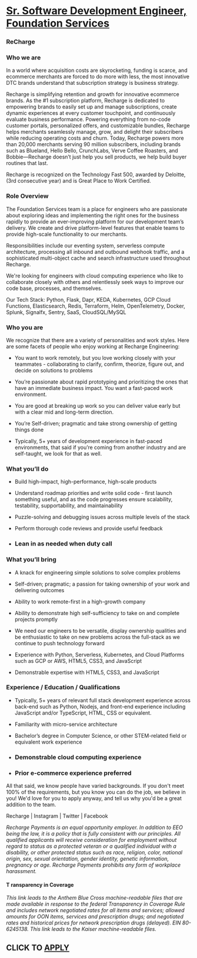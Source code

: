 # [Sr. Software Development Engineer, Foundation Services](https://www.remotewlb.com/apply/sr-software-development-engineer-foundation-services-69871)  
### ReCharge  
####  

### Who we are

In a world where acquisition costs are skyrocketing, funding is scarce, and ecommerce merchants are forced to do more with less, the most innovative DTC brands understand that subscription strategy is business strategy.

Recharge is simplifying retention and growth for innovative ecommerce brands. As the #1 subscription platform, Recharge is dedicated to empowering brands to easily set up and manage subscriptions, create dynamic experiences at every customer touchpoint, and continuously evaluate business performance. Powering everything from no-code customer portals, personalized offers, and customizable bundles, Recharge helps merchants seamlessly manage, grow, and delight their subscribers while reducing operating costs and churn. Today, Recharge powers more than 20,000 merchants serving 90 million subscribers, including brands such as Blueland, Hello Bello, CrunchLabs, Verve Coffee Roasters, and Bobbie—Recharge doesn’t just help you sell products, we help build buyer routines that last.

Recharge is recognized on the Technology Fast 500, awarded by Deloitte, (3rd consecutive year) and is Great Place to Work Certified.

### Role Overview

The Foundation Services team is a place for engineers who are passionate about exploring ideas and implementing the right ones for the business rapidly to provide an ever-improving platform for our development team’s delivery. We create and drive platform-level features that enable teams to provide high-scale functionality to our merchants.

Responsibilities include our eventing system, serverless compute architecture, processing all inbound and outbound webhook traffic, and a sophisticated multi-object cache and search infrastructure used throughout Recharge.

We're looking for engineers with cloud computing experience who like to collaborate closely with others and relentlessly seek ways to improve our code base, processes, and themselves.

Our Tech Stack: Python, Flask, Dapr, KEDA, Kubernetes, GCP Cloud Functions, Elasticsearch, Redis, Terraform, Helm, OpenTelemetry, Docker, Splunk, Signalfx, Sentry, SaaS, CloudSQL/MySQL

### Who you are

We recognize that there are a variety of personalities and work styles. Here are some facets of people who enjoy working at Recharge Engineering:

  * You want to work remotely, but you love working closely with your teammates - collaborating to clarify, confirm, theorize, figure out, and decide on solutions to problems

  * You’re passionate about rapid prototyping and prioritizing the ones that have an immediate business impact. You want a fast-paced work environment.

  * You are good at breaking up work so you can deliver value early but with a clear mid and long-term direction.

  * You’re Self-driven; pragmatic and take strong ownership of getting things done

  * Typically, 5+ years of development experience in fast-paced environments, that said if you’re coming from another industry and are self-taught, we look for that as well.

### What you’ll do

  * Build high-impact, high-performance, high-scale products

  * Understand roadmap priorities and write solid code - first launch something useful, and as the code progresses ensure scalability, testability, supportability, and maintainability

  * Puzzle-solving and debugging issues across multiple levels of the stack

  * Perform thorough code reviews and provide useful feedback

  * ### Lean in as needed when duty call

### What you’ll bring

  * A knack for engineering simple solutions to solve complex problems

  * Self-driven; pragmatic; a passion for taking ownership of your work and delivering outcomes

  * Ability to work remote-first in a high-growth company

  * Ability to demonstrate high self-sufficiency to take on and complete projects promptly

  * We need our engineers to be versatile, display ownership qualities and be enthusiastic to take on new problems across the full-stack as we continue to push technology forward

  * Experience with Python, Serverless, Kubernetes, and Cloud Platforms such as GCP or AWS, HTML5, CSS3, and JavaScript

  * Demonstrable expertise with HTML5, CSS3, and JavaScript

### Experience / Education / Qualifications

  * Typically, 5+ years of relevant full stack development experience across back-end such as Python, Nodejs, and front-end experience including JavaScript and/or TypeScript, HTML, CSS or equivalent.

  * Familiarity with micro-service architecture

  * Bachelor’s degree in Computer Science, or other STEM-related field or equivalent work experience

  * ### Demonstrable cloud computing experience

  * ### Prior e-commerce experience preferred

All that said, we know people have varied backgrounds. If you don't meet 100% of the requirements, but you know you can do the job, we believe in you! We'd love for you to apply anyway, and tell us why you'd be a great addition to the team.

Recharge | Instagram | Twitter | Facebook

 _Recharge Payments is an equal opportunity employer. In addition to EEO being the law, it is a policy that is fully consistent with our principles. All qualified applicants will receive consideration for employment without regard to status as a protected veteran or a qualified individual with a disability, or other protected status such as race, religion, color, national origin, sex, sexual orientation, gender identity, genetic information, pregnancy or age. Recharge Payments prohibits any form of workplace harassment._

#### T **ransparency in Coverage**

 _This link leads to the Anthem Blue Cross machine-readable files that are made available in response to the federal Transparency in Coverage Rule and includes network negotiated rates for all items and services; allowed amounts for OON items, services and prescription drugs; and negotiated rates and historical prices for network prescription drugs (delayed). EIN 80-6245138. This link leads to the Kaiser machine-readable files._

  
## CLICK TO [APPLY](https://www.remotewlb.com/apply/sr-software-development-engineer-foundation-services-69871)

